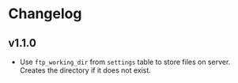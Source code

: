 # Changelog

## v1.1.0

- Use `ftp_working_dir` from `settings` table to store files on server. Creates the directory if it does not exist.
